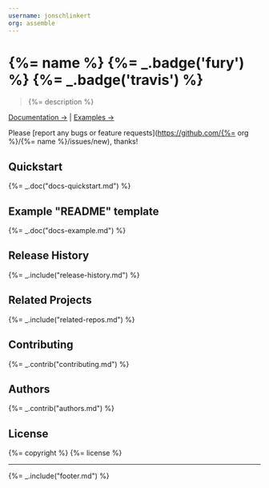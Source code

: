 ```yaml
---
username: jonschlinkert
org: assemble
---
```

# {%= name %} {%= _.badge('fury') %} {%= _.badge('travis') %}

> {%= description %}

[Documentation →](./DOCS.md) | [Examples →](./DOCS.md#examples)

Please [report any bugs or feature requests](https://github.com/{%= org %}/{%= name %}/issues/new), thanks!

## Quickstart
{%= _.doc("docs-quickstart.md") %}

## Example "README" template
{%= _.doc("docs-example.md") %}

## Release History
{%= _.include("release-history.md") %}

## Related Projects
{%= _.include("related-repos.md") %}

## Contributing
{%= _.contrib("contributing.md") %}

## Authors
{%= _.contrib("authors.md") %}

## License
{%= copyright %}
{%= license %}

***

{%= _.include("footer.md") %}